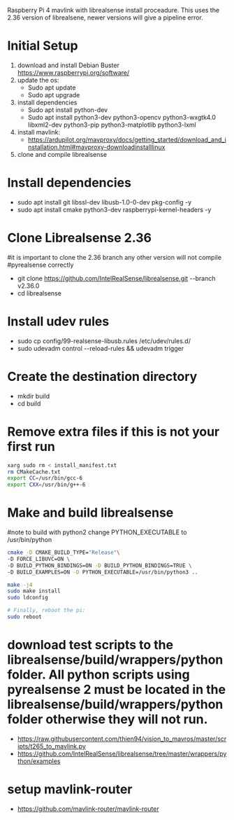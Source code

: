 Raspberry Pi 4 mavlink with librealsense install proceadure. This uses the 2.36 version of librealsene, newer versions will give a pipeline error.

# Initial Setup
1. download and install Debian Buster https://www.raspberrypi.org/software/
2. update the os:
	- Sudo apt update
	- Sudo apt upgrade
3. install dependencies
	- Sudo apt install python-dev
	- Sudo apt install python3-dev python3-opencv python3-wxgtk4.0 libxml2-dev python3-pip python3-matplotlib python3-lxml
4. install mavlink:
	- https://ardupilot.org/mavproxy/docs/getting_started/download_and_installation.html#mavproxy-downloadinstalllinux
5. clone and compile librealsense
# Install dependencies
* sudo apt install git libssl-dev libusb-1.0-0-dev pkg-config -y
* sudo apt install cmake python3-dev raspberrypi-kernel-headers -y
# Clone Librealsense 2.36
#it is important to clone the 2.36 branch any other version will not compile #pyrealsense correctly
* git clone https://github.com/IntelRealSense/librealsense.git --branch v2.36.0
* cd librealsense

# Install udev rules
* sudo cp config/99-realsense-libusb.rules /etc/udev/rules.d/
* sudo udevadm control --reload-rules && udevadm trigger

# Create the destination directory
* mkdir build
* cd build

# Remove extra files if this is not your first run
```bash
xarg sudo rm < install_manifest.txt
rm CMakeCache.txt
export CC=/usr/bin/gcc-6
export CXX=/usr/bin/g++-6
```
# Make and build librealsense
#note to build with python2 change PYTHON_EXECUTABLE to /usr/bin/python
```bash
cmake -D CMAKE_BUILD_TYPE="Release"\
-D FORCE_LIBUVC=ON \
-D BUILD_PYTHON_BINDINGS=ON -D BUILD_PYTHON_BINDINGS=TRUE \
-D BUILD_EXAMPLES=ON -D PYTHON_EXECUTABLE=/usr/bin/python3 ..

make -j4
sudo make install
sudo ldconfig

# Finally, reboot the pi:
sudo reboot
```	
# download test scripts to the librealsense/build/wrappers/python folder. All python scripts using pyrealsense 2 must be located in the librealsense/build/wrappers/python folder otherwise they will not run. 
* https://raw.githubusercontent.com/thien94/vision_to_mavros/master/scripts/t265_to_mavlink.py
* https://github.com/IntelRealSense/librealsense/tree/master/wrappers/python/examples

# setup mavlink-router 
* https://github.com/mavlink-router/mavlink-router
